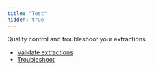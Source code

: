 ```yaml
---
title: "Test"
hidden: true
---
```


Quality control and troubleshoot your extractions. 

-   [Validate extractions](doc:validate-extractions)
-   [Troubleshoot](doc:troubleshoot)







